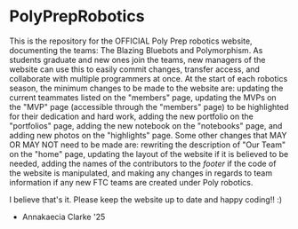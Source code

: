 # PolyPrepRobotics

This is the repository for the OFFICIAL Poly Prep robotics website, documenting the teams: The Blazing Bluebots and Polymorphism. As students graduate and new ones join the teams, 
new managers of the website can use this to easily commit changes, transfer access, and collaborate with multiple programmers at once. At the start of each robotics season, the
minimum changes to be made to the website are: updating the current teammates listed on the "members" page, updating the MVPs on the "MVP" page (accessible through the "members" page) 
to be highlighted for their dedication and hard work, adding the new portfolio on the "portfolios" page, adding the new notebook on the "notebooks" page, and adding new photos on the 
"highlights" page. Some other changes that MAY OR MAY NOT need to be made are: rewriting the description of "Our Team" on the "home" page, updating the layout of the website if it is 
believed to be needed, adding the names of the contributors to the *footer* if the code of the website is manipulated, and making any changes in regards to team information if any new 
FTC teams are created under Poly robotics.

I believe that's it. Please keep the website up to date and happy coding!! :)

- Annakaecia Clarke '25
